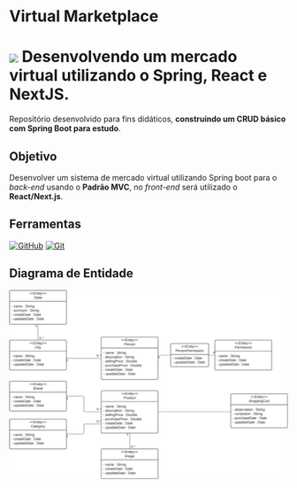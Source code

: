 # Virtual Marketplace
<h1>
    <a href="https://spring.io/projects/spring-boot">
     <img align="center" width="40px" src="https://encrypted-tbn0.gstatic.com/images?q=tbn:ANd9GcT8i4zPog-0j0JR_yZglxPhTPZXxN2iMTQ3Dw&s"></a>
    <span> Desenvolvendo um mercado virtual utilizando o Spring, React e NextJS.</span>
</h1>

Repositório desenvolvido para fins didáticos, **construindo um CRUD básico com Spring Boot para estudo**.

## Objetivo
Desenvolver um sistema de mercado virtual utilizando Spring boot para o *back-end* usando o **Padrão MVC**, no *front-end* será utilizado o **React/Next.js**.

## Ferramentas
[![GitHub](https://img.shields.io/badge/GitHub-000?style=for-the-badge&logo=github&logoColor=30A3DC)](https://docs.github.com/)
[![Git](https://img.shields.io/badge/Git-000?style=for-the-badge&logo=git&logoColor=E94D5F)](https://git-scm.com/doc) 

## Diagrama de Entidade
<img src="https://github.com/kostiago/virtual-marketplace/blob/f7e6f266e85048053e82526e2342b616ba62ff90/sources/diagrama.png">
